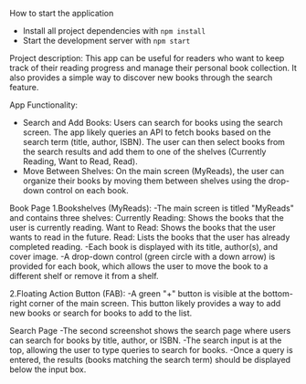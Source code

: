 How to start the application
- Install all project dependencies with `npm install`
- Start the development server with `npm start`

Project description:
This app can be useful for readers who want to keep track of their reading progress and manage their personal book collection. It also provides a simple way to discover new books through the search feature.

App Functionality:
- Search and Add Books: Users can search for books using the search screen. The app likely queries an API to fetch books based on the search term (title, author, ISBN). The user can then select books from the search results and add them to one of the shelves (Currently Reading, Want to Read, Read).
- Move Between Shelves: On the main screen (MyReads), the user can organize their books by moving them between shelves using the drop-down control on each book.

Book Page
1.Bookshelves (MyReads):
    -The main screen is titled "MyReads" and contains three shelves:
        Currently Reading: Shows the books that the user is currently reading.
        Want to Read: Shows the books that the user wants to read in the future.
        Read: Lists the books that the user has already completed reading.
    -Each book is displayed with its title, author(s), and cover image.
    -A drop-down control (green circle with a down arrow) is provided for each book, which allows the user to move the book to a different shelf or remove it from a shelf.

2.Floating Action Button (FAB):
    -A green "+" button is visible at the bottom-right corner of the main screen. This button likely provides a way to add new books or search for books to add to the list.

Search Page
    -The second screenshot shows the search page where users can search for books by title, author, or ISBN.
    -The search input is at the top, allowing the user to type queries to search for books.
    -Once a query is entered, the results (books matching the search term) should be displayed below the input box.